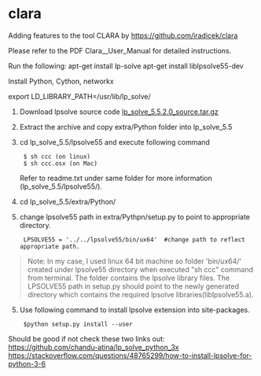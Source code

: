 # clara

Adding features to the tool CLARA by https://github.com/iradicek/clara

Please refer to the PDF Clara__User_Manual for detailed instructions.

Run the following:
apt-get install lp-solve
apt-get install liblpsolve55-dev

Install Python, Cython, networkx

export LD_LIBRARY_PATH=/usr/lib/lp_solve/

1) Download lpsolve source code [lp_solve_5.5.2.0_source.tar.gz](http://sourceforge.net/projects/lpsolve/files/lpsolve/5.5.2.0/lp_solve_5.5.2.0_source.tar.gz/download)

2) Extract the archive and copy extra/Python folder into lp_solve_5.5

3) cd lp_solve_5.5/lpsolve55 and execute following command

        $ sh ccc (on linux)
        $ sh ccc.osx (on Mac)
    Refer to readme.txt under same folder for more information (lp_solve_5.5/lpsolve55/).

3) cd lp_solve_5.5/extra/Python/

4) change lpsolve55 path in extra/Pythpn/setup.py to point to appropriate directory.
    
        LPSOLVE55 = '../../lpsolve55/bin/ux64'  #change path to reflect appropriate path.
> Note: In my case, I used linux 64 bit machine so folder 'bin/ux64/' created under lpsolve55 directory when executed "sh ccc" command from terminal. The folder contains the lpsolve library files. The LPSOLVE55 path in setup.py should point to the newly generated directory which contains the required lpsolve libraries(liblpsolve55.a).

5) Use following command to install lpsolve extension into site-packages.
    
        $python setup.py install --user

Should be good if not check these two links out:
https://github.com/chandu-atina/lp_solve_python_3x
https://stackoverflow.com/questions/48765299/how-to-install-lpsolve-for-python-3-6
